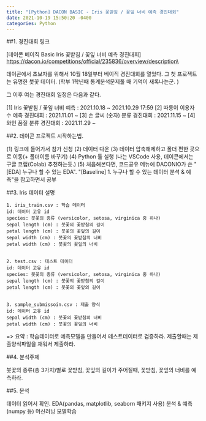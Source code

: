 ```yaml
---
title: "[Python] DACON BASIC - Iris 꽃받침 / 꽃잎 너비 예측 경진대회"
date: 2021-10-19 15:50:20 -0400
categories: Python
---
```


##1. 경진대회 링크

[데이콘 베이직 Basic Iris 꽃받침 / 꽃잎 너비 예측 경진대회]
https://dacon.io/competitions/official/235836/overview/description\



데이콘에서 초보자를 위해서 10월 18일부터 베이직 경진대회를 열었다. 그 첫 프로젝트는 유명한 붓꽃 데이터. (학부 1학년때 통계분석문제풀 때 기억이 새록나는군. )

그 이후 여는 경진대회 일정은 다음과 같다.

[1] Iris 꽃받침 / 꽃잎 너비 예측 : 2021.10.18 ~ 2021.10.29 17:59
[2] 따릉이 이용자 수 예측 경진대회 : 2021.11.01 ~
[3] 손 글씨 (숫자) 분류 경진대회 : 2021.11.15 ~
[4] 와인 품질 분류 경진대회 : 2021.11.29 ~


##2. 데이콘 프로젝트 시작하는법.

(1) 링크에 들어가서 참가 신청
(2) 데이터 다운
(3) 데이터 압축해제하고 폴더 편한 곳으로 이동(+ 폴더이름 바꾸기)
(4) Python 툴 실행 (나는 VSCode 사용, 데이콘에서는 구글 코랩(Colab) 추천하는듯.)
(5) 처음해본다면, 코드공유 메뉴에 DACONIO가 쓴 "[EDA] 누구나 할 수 있는 EDA". "[Baseline] 1. 누구나 할 수 있는 데이터 분석 & 예측"을 참고하면서 공부


##3. Iris 데이터 설명


```
1. iris_train.csv : 학습 데이터
id: 데이터 고유 id
species: 붓꽃의 종류 (versicolor, setosa, virginica 중 하나)
sepal length (cm) : 붓꽃의 꽃받침의 길이
petal length (cm) : 붓꽃의 꽃잎의 길이
sepal width (cm) : 붓꽃의 꽃받침의 너비
petal width (cm) : 붓꽃의 꽃잎의 너비


2. test.csv : 테스트 데이터
id: 데이터 고유 id
species: 붓꽃의 종류 (versicolor, setosa, virginica 중 하나)
sepal length (cm) : 붓꽃의 꽃받침의 길이
petal length (cm) : 붓꽃의 꽃잎의 길이


3. sample_submissoin.csv : 제출 양식
id: 데이터 고유 id
sepal width (cm) : 붓꽃의 꽃받침의 너비
petal width (cm) : 붓꽃의 꽃잎의 너비
```


=> 요약 : 학습데이터로 예측모델을 만들어서 테스트데이터로 검증하라. 제출할때는 제출양식파일을 채워서 제출하라.


##4. 분석주제


붓꽃의 종류(총 3가지)별로  꽃받침, 꽃잎의 길이가 주어질때, 꽃받침, 꽃잎의 너비를 예측하라.



##5. 분석

데이터 읽어서 확인.
EDA(pandas, matplotlib, seaborn 패키지 사용)
분석 & 예측(numpy 등)
머신러닝 모델학습

